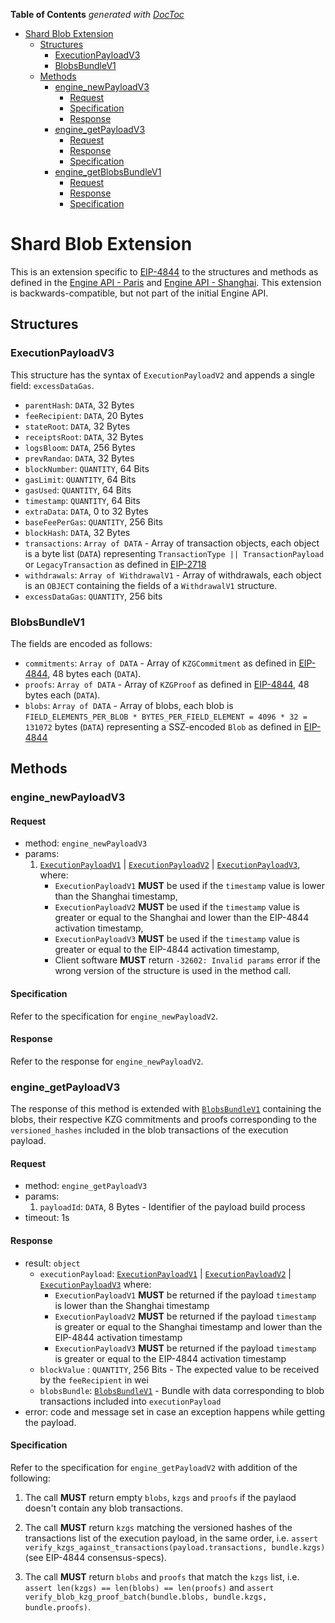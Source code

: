 <!-- START doctoc generated TOC please keep comment here to allow auto update -->
<!-- DON'T EDIT THIS SECTION, INSTEAD RE-RUN doctoc TO UPDATE -->
**Table of Contents**  *generated with [DocToc](https://github.com/thlorenz/doctoc)*

- [Shard Blob Extension](#shard-blob-extension)
  - [Structures](#structures)
    - [ExecutionPayloadV3](#executionpayloadv3)
    - [BlobsBundleV1](#blobsbundlev1)
  - [Methods](#methods)
    - [engine_newPayloadV3](#engine_newpayloadv3)
      - [Request](#request)
      - [Specification](#specification)
      - [Response](#response)
    - [engine_getPayloadV3](#engine_getpayloadv3)
      - [Request](#request-1)
      - [Response](#response-1)
      - [Specification](#specification-1)
    - [engine_getBlobsBundleV1](#engine_getblobsbundlev1)
      - [Request](#request-2)
      - [Response](#response-2)
      - [Specification](#specification-2)

<!-- END doctoc generated TOC please keep comment here to allow auto update -->

# Shard Blob Extension

This is an extension specific to [EIP-4844](https://eips.ethereum.org/EIPS/eip-4844) to the structures and methods as defined in the [Engine API - Paris](../paris.md) and [Engine API - Shanghai](../shanghai.md).
This extension is backwards-compatible, but not part of the initial Engine API.

## Structures

### ExecutionPayloadV3

This structure has the syntax of `ExecutionPayloadV2` and appends a single field: `excessDataGas`.

- `parentHash`: `DATA`, 32 Bytes
- `feeRecipient`:  `DATA`, 20 Bytes
- `stateRoot`: `DATA`, 32 Bytes
- `receiptsRoot`: `DATA`, 32 Bytes
- `logsBloom`: `DATA`, 256 Bytes
- `prevRandao`: `DATA`, 32 Bytes
- `blockNumber`: `QUANTITY`, 64 Bits
- `gasLimit`: `QUANTITY`, 64 Bits
- `gasUsed`: `QUANTITY`, 64 Bits
- `timestamp`: `QUANTITY`, 64 Bits
- `extraData`: `DATA`, 0 to 32 Bytes
- `baseFeePerGas`: `QUANTITY`, 256 Bits
- `blockHash`: `DATA`, 32 Bytes
- `transactions`: `Array of DATA` - Array of transaction objects, each object is a byte list (`DATA`) representing `TransactionType || TransactionPayload` or `LegacyTransaction` as defined in [EIP-2718](https://eips.ethereum.org/EIPS/eip-2718)
- `withdrawals`: `Array of WithdrawalV1` - Array of withdrawals, each object is an `OBJECT` containing the fields of a `WithdrawalV1` structure.
- `excessDataGas`: `QUANTITY`, 256 bits

### BlobsBundleV1

The fields are encoded as follows:

- `commitments`: `Array of DATA` - Array of `KZGCommitment` as defined in [EIP-4844](https://eips.ethereum.org/EIPS/eip-4844), 48 bytes each (`DATA`).
- `proofs`: `Array of DATA` - Array of `KZGProof` as defined in [EIP-4844](https://eips.ethereum.org/EIPS/eip-4844), 48 bytes each (`DATA`).
- `blobs`: `Array of DATA` - Array of blobs, each blob is `FIELD_ELEMENTS_PER_BLOB * BYTES_PER_FIELD_ELEMENT = 4096 * 32 = 131072` bytes (`DATA`) representing a SSZ-encoded `Blob` as defined in [EIP-4844](https://eips.ethereum.org/EIPS/eip-4844)

## Methods

### engine_newPayloadV3

#### Request

* method: `engine_newPayloadV3`
* params:
  1. [`ExecutionPayloadV1`](../paris.md#ExecutionPayloadV1) | [`ExecutionPayloadV2`](../shanghai.md#ExecutionPayloadV2) | [`ExecutionPayloadV3`](#ExecutionPayloadV3), where:
      - `ExecutionPayloadV1` **MUST** be used if the `timestamp` value is lower than the Shanghai timestamp,
      - `ExecutionPayloadV2` **MUST** be used if the `timestamp` value is greater or equal to the Shanghai and lower than the EIP-4844 activation timestamp,
      - `ExecutionPayloadV3` **MUST** be used if the `timestamp` value is greater or equal to the EIP-4844 activation timestamp,
      - Client software **MUST** return `-32602: Invalid params` error if the wrong version of the structure is used in the method call.

#### Specification

Refer to the specification for `engine_newPayloadV2`.

#### Response

Refer to the response for `engine_newPayloadV2`.

### engine_getPayloadV3

The response of this method is extended with [`BlobsBundleV1`](#blobsbundlev1) containing the blobs, their respective KZG commitments
and proofs corresponding to the `versioned_hashes` included in the blob transactions of the execution payload.

#### Request

* method: `engine_getPayloadV3`
* params:
  1. `payloadId`: `DATA`, 8 Bytes - Identifier of the payload build process
* timeout: 1s

#### Response

* result: `object`
  - `executionPayload`: [`ExecutionPayloadV1`](../paris.md#ExecutionPayloadV1) | [`ExecutionPayloadV2`](../shanghai.md#ExecutionPayloadV2) |  [`ExecutionPayloadV3`](#ExecutionPayloadV3) where:
    - `ExecutionPayloadV1` **MUST** be returned if the payload `timestamp` is lower than the Shanghai timestamp
    - `ExecutionPayloadV2` **MUST** be returned if the payload `timestamp` is greater or equal to the Shanghai timestamp and lower than the EIP-4844 activation timestamp
    - `ExecutionPayloadV3` **MUST** be returned if the payload `timestamp` is greater or equal to the EIP-4844 activation timestamp
  - `blockValue` : `QUANTITY`, 256 Bits - The expected value to be received by the `feeRecipient` in wei
  - `blobsBundle`: [`BlobsBundleV1`](#BlobsBundleV1) - Bundle with data corresponding to blob transactions included into `executionPayload`
* error: code and message set in case an exception happens while getting the payload.

#### Specification

Refer to the specification for `engine_getPayloadV2` with addition of the following:

1. The call **MUST** return empty `blobs`, `kzgs` and `proofs` if the paylaod doesn't contain any blob transactions.

2. The call **MUST** return `kzgs` matching the versioned hashes of the transactions list of the execution payload, in the same order,
   i.e. `assert verify_kzgs_against_transactions(payload.transactions, bundle.kzgs)` (see EIP-4844 consensus-specs).

3. The call **MUST** return `blobs` and `proofs` that match the `kzgs` list, i.e. `assert len(kzgs) == len(blobs) == len(proofs)` and `assert verify_blob_kzg_proof_batch(bundle.blobs, bundle.kzgs, bundle.proofs)`.
